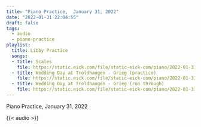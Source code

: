 ```yaml
---
title: "Piano Practice,  January 31, 2022"
date: "2022-01-31 22:04:55"
draft: false
tags:
  - audio
  - piano-practice
playlist:
  title: Libby Practice
  songs:
  - title: Scales
    file: https://static.eick.com/file/static-eick-com/piano/2022-01-31-001.mp3
  - title: Wedding Day at Troldhaugen - Grieg (practice)
    file: https://static.eick.com/file/static-eick-com/piano/2022-01-31-002.mp3
  - title: Wedding Day at Troldhaugen - Grieg (run through)
    file: https://static.eick.com/file/static-eick-com/piano/2022-01-31-003.mp3
---
```

Piano Practice, January 31, 2022

<!--more-->

{{< audio >}}

